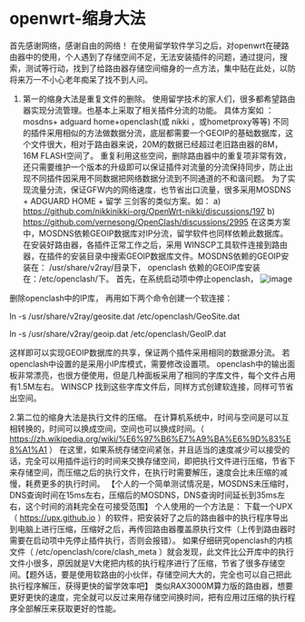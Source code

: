 # openwrt-缩身大法
首先感谢网络，感谢自由的网络！
在使用留学软件学习之后，对openwrt在硬路由器中的使用，个人遇到了存储空间不足，无法安装插件的问题，通过提问，搜索，测试等行动，找到了给路由器存储空间缩身的一点方法，集中贴在此处，以防将来万一不小心老年痴呆了找不到人问。
1. 第一的缩身大法是重复文件的删除。
使用留学技术的家人们，很多都希望路由器实现分流管理。也基本上采取了相关插件分流的功能。 具体方案如 ： mosdns+ adguard home+openclash(或 nikki ，或hometproxy等等)
不同的插件采用相似的方法做数据分流，底层都需要一个GEOIP的基础数据库，这个文件很大，相对于路由器来说，20M的数据已经超过老旧路由器的8M，16M FLASH空间了。 重复利用这些空间，删除路由器中的重复项非常有效，还只需要维护一个版本的升级即可以保证插件对流量的分流保持同步，防止出现不同插件因采用不同数据把网络数据分流到不同通道的不和谐问题。
为了实现流量分流，保证GFW内的网络速度，也节省出口流量，很多采用MOSDNS + ADGUARD HOME + 留学 三剑客的类似方案。如：
 a) https://github.com/nikkinikki-org/OpenWrt-nikki/discussions/197
 b) https://github.com/vernesong/OpenClash/discussions/2995
在这类方案中，MOSDNS依赖GEOIP数据库对IP分流，留学软件也同样依赖此数据库。 在安装好路由器，各插件正常工作之后，采用 WINSCP工具软件连接到路由器，在插件的安装目录中搜索GEOIP数据库文件。MOSDNS依赖的GEOIP安装在：  /usr/share/v2ray/目录下，  openclash 依赖的GEOIP库安装在：/etc/openclash/下。 
 首先，在系统启动项中停止openclash，
![image](https://github.com/user-attachments/assets/16cc878c-627c-4c2b-a5c6-cd1381610a85)

删除openclash中的IP库， 再用如下两个命令创建一个软连接：

ln -s /usr/share/v2ray/geosite.dat    /etc/openclash/GeoSite.dat

ln -s /usr/share/v2ray/geoip.dat      /etc/openclash/GeoIP.dat

这样即可以实现GEOIP数据库的共享，保证两个插件采用相同的数据源分流。 若openclash中设置的是采用小IP库模式，需要修改设置项。
openclash中的输出面板非常漂亮，也很方便使用，但是几种面板采用了相同的字库文件，每个文件占用有1.5M左右。  WINSCP 找到这些字库文件后，同样方式创建软连接，同样可节省出空间。

2.第二位的缩身大法是执行文件的压缩。 
在计算机系统中，时间与空间是可以互相转换的，时间可以换成空间，空间也可以换成时间。（ https://zh.wikipedia.org/wiki/%E6%97%B6%E7%A9%BA%E6%9D%83%E8%A1%A1 ） 在这里，如果系统存储空间紧张，并且适当的速度减少可以接受的话，完全可以用插件运行的时间来交换存储空间，即把执行文件进行压缩，节省下来存储空间，而压缩之后的执行文件，在执行时需要解压，速度会比未压缩的减慢，耗费更多的执行时间。 【个人的一个简单测试情况是，MOSDNS未压缩时，DNS查询时间在15ms左右，压缩后的MOSDNS，DNS查询时间延长到35ms左右，这个时间的消耗完全在可接受范围】
个人使用的一个方法是： 下载一个UPX（ https://upx.github.io ）的软件，把安装好了之后的路由器中的执行程序导出到电脑上进行压缩，压缩好之后，再传回路由器覆盖原执行文件（上传到路由器时需要在启动项中先停止插件执行，否则会报错）。  如果仔细研究openclash的内核文件（ /etc/openclash/core/clash_meta ）就会发现，此文件比公开库中的执行文件小很多，原因就是V大佬把内核的执行程序进行了压缩，节省了很多存储空间。【题外话，要是使用软路由的小伙伴，存储空间大大的，完全也可以自己把此执行程序解压，获得更快的留学效率吧】
类似RAX3000M算力版的路由器，想要更好更快的速度，完全就可以反过来用存储空间换时间，把有应用过压缩的执行程序全部解压来获取更好的性能。
